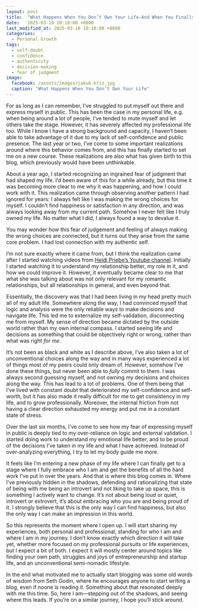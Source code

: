 ```yaml
---
layout: post
title:  "What Happens When You Don’t Own Your Life—And When You Finally Do"
date:   2025-03-10 10:10:00 +0800
last_modified_at: 2025-03-10 10:10:00 +0800
categories:
  - Personal Growth
tags:
  - self-doubt
  - confidence
  - authenticity
  - decision-making
  - fear of judgment
image:
  facebook: /assets/images/jakub-kriz.jpg
  caption: "What Happens When You Don’t Own Your Life"
---
```


For as long as I can remember, I’ve struggled to put myself out there and express myself in public. This has been the case in my personal life, e.g. when being around a lot of people, I’ve tended to mute myself and let others take the stage. However, it has severely affected my professional life too. While I know I have a strong background and capacity, I haven’t been able to take advantage of it due to my lack of self-confidence and public presence. The last year or two, I’ve come to some important realizations around where this behavior comes from, and this has finally started to set me on a new course. These realizations are also what has given birth to this blog, which previously would have been unthinkable.

About a year ago, I started recognizing an ingrained fear of judgment that had shaped my life. I’d been aware of this for a while already, but this time it was becoming more clear to me why it was happening, and how I could work with it. This realization came through observing another pattern I had ignored for years: I always felt like I was making the wrong choices for myself. I couldn’t find happiness or satisfaction in any direction, and was always looking away from my current path. Somehow I never felt like I truly owned my life. No matter what I did, I always found a way to devalue it.

You may wonder how this fear of judgement and feeling of always making the wrong choices are connected, but it turns out they arise from the same core problem. I had lost connection with my authentic self.

I’m not sure exactly where it came from, but I think the realization came after I started watching videos from [Heidi Priebe’s Youtube channel](https://www.youtube.com/@heidipriebe1). Initially I started watching it to understand my relationship better, my role in it, and how we could improve it. However, it eventually became clear to me that what she was talking about was not only relevant for my romantic relationships, but all relationships in general, and even beyond that.

Essentially, the discovery was that I had been living in my head pretty much all of my adult life. Somewhere along the way, I had convinced myself that logic and analysis were the only reliable ways to make decisions and navigate life. This led me to externalize my self-validation, disconnecting me from myself. My sense of direction became dictated by the outside world rather than my own internal compass. I started seeing life and decisions as something that could be objectively right or wrong, rather than what was right *for me*.

It’s not been as black and white as I describe above, I’ve also taken a lot of unconventional choices along the way and in many ways experienced a lot of things most of my peers could only dream of. However, somehow I’ve done these things, but never been able to *fully* commit to them. I was always second guessing myself, and not owning my decisions and choices along the way. This has lead to a lot of problems. One of them being that I’ve lived with constant doubt that deteriorated my self-confidence and self-worth, but it has also made it really difficult for me to get consistency in my life, and to grow professionally. Moreover, the internal friction from not having a clear direction exhausted my energy and put me in a constant state of stress.

Over the last six months, I’ve come to see how my fear of expressing myself in public is deeply tied to my over-reliance on logic and external validation. I started doing work to understand my emotional life better, and to be proud of the decisions I’ve taken in my life and what I have achieved. Instead of over-analyzing everything, I try to let my body guide me more. 

It feels like I’m entering a new phase of my life where I can finally get to a stage where I fully embrace who I am and get the benefits of all the hard work I’ve put in over the years. And that is where this blog comes in. Where I’ve previously hidden in the shadows, defending and rationalizing that state of being with me being an introvert and not liking to take up space, this is something I actively want to change. It’s not about being loud or quiet, introvert or extrovert, it’s about embracing who you are and being proud of it. I strongly believe that this is the only way I can find happiness, but also the only way I can make an impression in this world. 

So this represents the moment where I open up. I will start sharing my experiences, both personal and professional, standing for who I am and where I am in my journey. I don’t know exactly which direction it will take yet, whether more focused on my professional pursuits or life experiences, but I expect a bit of both. I expect it will mostly center around topics like finding your own path, struggles and joys of entrepreneurship and  startup life, and an unconventional semi-nomadic lifestyle. 

In the end what motivated me to actually start blogging was some old words of wisdom from Seth Godin, where he encourages anyone to start writing a blog, even if noone is reading it. Something about that resonated deeply with me this time. So, here I am—stepping out of the shadows, and seeing where this leads. If you’re on a similar journey, I hope you’ll stick around.
